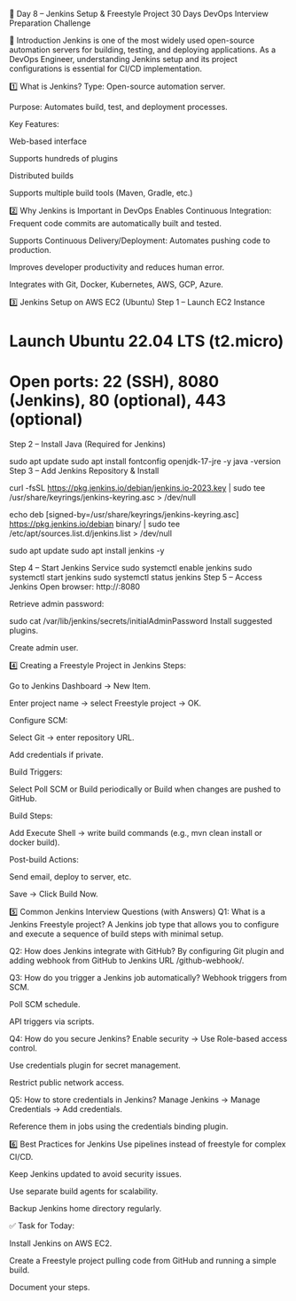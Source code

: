 🚀 Day 8 – Jenkins Setup & Freestyle Project
30 Days DevOps Interview Preparation Challenge

📌 Introduction
Jenkins is one of the most widely used open-source automation servers for building, testing, and deploying applications. As a DevOps Engineer, understanding Jenkins setup and its project configurations is essential for CI/CD implementation.

1️⃣ What is Jenkins?
Type: Open-source automation server.

Purpose: Automates build, test, and deployment processes.

Key Features:

Web-based interface

Supports hundreds of plugins

Distributed builds

Supports multiple build tools (Maven, Gradle, etc.)

2️⃣ Why Jenkins is Important in DevOps
Enables Continuous Integration: Frequent code commits are automatically built and tested.

Supports Continuous Delivery/Deployment: Automates pushing code to production.

Improves developer productivity and reduces human error.

Integrates with Git, Docker, Kubernetes, AWS, GCP, Azure.

3️⃣ Jenkins Setup on AWS EC2 (Ubuntu)
Step 1 – Launch EC2 Instance

# Launch Ubuntu 22.04 LTS (t2.micro)
# Open ports: 22 (SSH), 8080 (Jenkins), 80 (optional), 443 (optional)
Step 2 – Install Java (Required for Jenkins)

sudo apt update
sudo apt install fontconfig openjdk-17-jre -y
java -version
Step 3 – Add Jenkins Repository & Install

curl -fsSL https://pkg.jenkins.io/debian/jenkins.io-2023.key | sudo tee \
  /usr/share/keyrings/jenkins-keyring.asc > /dev/null

echo deb [signed-by=/usr/share/keyrings/jenkins-keyring.asc] \
  https://pkg.jenkins.io/debian binary/ | sudo tee \
  /etc/apt/sources.list.d/jenkins.list > /dev/null

sudo apt update
sudo apt install jenkins -y

Step 4 – Start Jenkins Service
sudo systemctl enable jenkins
sudo systemctl start jenkins
sudo systemctl status jenkins
Step 5 – Access Jenkins
Open browser: http://<EC2-Public-IP>:8080

Retrieve admin password:

sudo cat /var/lib/jenkins/secrets/initialAdminPassword
Install suggested plugins.

Create admin user.

4️⃣ Creating a Freestyle Project in Jenkins
Steps:

Go to Jenkins Dashboard → New Item.

Enter project name → select Freestyle project → OK.

Configure SCM:

Select Git → enter repository URL.

Add credentials if private.

Build Triggers:

Select Poll SCM or Build periodically or Build when changes are pushed to GitHub.

Build Steps:

Add Execute Shell → write build commands (e.g., mvn clean install or docker build).

Post-build Actions:

Send email, deploy to server, etc.

Save → Click Build Now.

5️⃣ Common Jenkins Interview Questions (with Answers)
Q1: What is a Jenkins Freestyle project?
A Jenkins job type that allows you to configure and execute a sequence of build steps with minimal setup.

Q2: How does Jenkins integrate with GitHub?
By configuring Git plugin and adding webhook from GitHub to Jenkins URL /github-webhook/.

Q3: How do you trigger a Jenkins job automatically?
Webhook triggers from SCM.

Poll SCM schedule.

API triggers via scripts.

Q4: How do you secure Jenkins?
Enable security → Use Role-based access control.

Use credentials plugin for secret management.

Restrict public network access.

Q5: How to store credentials in Jenkins?
Manage Jenkins → Manage Credentials → Add credentials.

Reference them in jobs using the credentials binding plugin.

6️⃣ Best Practices for Jenkins
Use pipelines instead of freestyle for complex CI/CD.

Keep Jenkins updated to avoid security issues.

Use separate build agents for scalability.

Backup Jenkins home directory regularly.


✅ Task for Today:

Install Jenkins on AWS EC2.

Create a Freestyle project pulling code from GitHub and running a simple build.

Document your steps.
